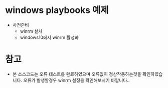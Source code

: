 # windows playbooks 예제
 - 사전준비
	- winrm 설치
	- windows10에서 winrm 활성화
	
# 참고
 - 본 소스코드는 오류 테스트를 완료하였으며 오류없이 정상작동하는것을 확인하였습니다.
   오류가 발생할경우 winrm 설정을 확인해보시기 바랍니다..